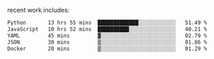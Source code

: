 
<!--<img width="1415" height="100" alt="blu" src="https://github.com/rdsilva01/rdsilva01/assets/101207588/deb060e5-d035-4f09-b511-e3f50605b207">-->

<!-- \> Enthusiastic about developing and building solutions <br>
\> Computer Science and Engineering @ UBI -->

<!-- <a href="https://www.rodrigosilva.live/">personal website</a> 🏁 -->

<!-- ![](https://komarev.com/ghpvc/?username=rdsilva01) -->

recent work includes:
<!--START_SECTION:waka-->

```txt
Python       13 hrs 55 mins  █████████████░░░░░░░░░░░░   51.49 %
JavaScript   10 hrs 52 mins  ██████████░░░░░░░░░░░░░░░   40.21 %
YAML         45 mins         ▓░░░░░░░░░░░░░░░░░░░░░░░░   02.79 %
JSON         30 mins         ▒░░░░░░░░░░░░░░░░░░░░░░░░   01.86 %
Docker       20 mins         ▒░░░░░░░░░░░░░░░░░░░░░░░░   01.29 %
```

<!--END_SECTION:waka-->

